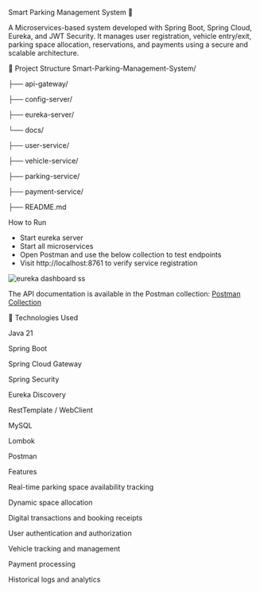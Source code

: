 Smart Parking Management System 🚗


A Microservices-based system developed with Spring Boot, Spring Cloud, Eureka, and JWT Security.
It manages user registration, vehicle entry/exit, parking space allocation, reservations, and payments using a secure and scalable architecture.

📁 Project Structure
Smart-Parking-Management-System/

├── api-gateway/

├── config-server/

├── eureka-server/

└── docs/

├── user-service/

├── vehicle-service/

├── parking-service/

├── payment-service/

├── README.md


How to Run


* Start eureka server
* Start all microservices
* Open Postman and use the below collection to test endpoints
* Visit http://localhost:8761 to verify service registration

![eureka dashboard ss](https://github.com/user-attachments/assets/dcec032c-e0b6-4260-acca-c7f3134c9fd7)


The API documentation is available in the Postman collection: [Postman Collection](https://www.postman.com/collections/[your-collection-link-here](https://web.postman.co/workspace/My-Workspace~b46634b4-6556-44ff-8b8d-3efdfa8d759f/collection/40735357-caf3fd46-a096-4eeb-8892-06f9cecde469?action=share&source=copy-link&creator=40735357))



🧪 Technologies Used


Java 21

Spring Boot

Spring Cloud Gateway

Spring Security 

Eureka Discovery

RestTemplate / WebClient

MySQL

Lombok

Postman


Features

Real-time parking space availability tracking

Dynamic space allocation

Digital transactions and booking receipts

User authentication and authorization

Vehicle tracking and management

Payment processing

Historical logs and analytics
